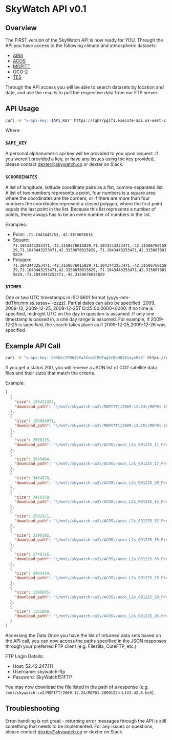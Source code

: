 # SkyWatch API v0.1

## Overview
The FIRST version of the SkyWatch API is now ready for YOU. Through the API you have access to the following climate and atmospheric datasets:
- [AIRS]
- [ACOS]
- [MOPITT]
- [OCO-2]
- [TES]

Through the API access you will be able to search datasets by location and date, and use the results to pull the respective data from our FTP server.

## API Usage
```sh
curl -H "x-api-key: $API_KEY" https://cqh77pglf1.execute-api.us-west-2.amazonaws.com/prod/data/location/$COORDINATES/time/$TIMES
```

Where:

### `$API_KEY`
A personal alphanumeric api key will be provided to you upon request. If you weren’t provided a key, or have any issues using the key provided, please contact dexter@skywatch.co or dexter on Slack.

### `$COORDINATES`
A list of longitude, latitude coordinate pairs as a flat, comma-separated list. A list of two numbers represents a point, four numbers is a square area where the coordinates are the corners, or if there are more than four numbers the coordinates represent a closed polygon, where the first point equals the last point in the list. Because this list represents a number of points, there always has to be an even number of numbers in the list.

Examples:
- Point: `-71.1043443253,-42.3150676016`
- Square: `71.1043443253471,-42.3150676015829,71.1043443253471,-42.3150676015829,71.1043443253471,42.3150676015829,-71.1043443253471,42.3150676015829`
- Polygon: `71.1043443253471,-42.3150676015829,71.1043443253471,-42.3150676015829,71.1043443253471,42.3150676015829,-71.1043443253471,42.3150676015829,-71.1043443253471,-42.3150676015829`

### `$TIMES`
One or two UTC timestamps in ISO 8601 format (yyyy-mm-ddThh:mm:ss.sssss+|-zzzz). Partial dates can also be specified: 2009, 2009-12, 2009-12-25, 2009-12-25T13:25:00.0000+0000. If no time is specified, midnight UTC on the day in question is assumed.
If only one timestamp is passed in, a one day range is assumed. For example, if 2009-12-25 is specified, the search takes place as if 2009-12-25,2009-12-26 was specified.

## Example API Call
```sh
curl -H "x-api-key: 5E5bkcTPB62bPwJXvqGTR9fwg5rBhHQY8iayxhSk" https://cqh77pglf1.execute-api.us-west-2.amazonaws.com/prod/data/location/-71.1043443253471,-42.3150676015829/time/2009-12-25
```
If you get a status 200, you will receive a JSON list of CO2 satellite data files and their sizes that match the criteria.

Example:

```json
[
  {
    "size": 159422423,
    "download_path": "\/mnt\/skywatch-co2\/MOPITT\/2009.12.24\/MOP01-20091224-L1V3.42.0.he5"
  },
  {
    "size": 159084071,
    "download_path": "\/mnt\/skywatch-co2\/MOPITT\/2009.12.25\/MOP01-20091225-L1V3.42.0.he5"
  },
  {
    "size": 2550115,
    "download_path": "\/mnt\/skywatch-co2\/ACOS\/acos_L2s_091225_11_Production_v161160_L2s30504_r01_PolB_160129193422. h5"
  },
  {
    "size": 2585404,
    "download_path": "\/mnt\/skywatch-co2\/ACOS\/acos_L2s_091225_17_Production_v161160_L2s30504_r01_PolB_160129193432. h5"
  },
  {
    "size": 3404578,
    "download_path": "\/mnt\/skywatch-co2\/ACOS\/acos_L2s_091225_20_Production_v161160_L2s30504_r01_PolB_160129193447. h5"
  },
  {
    "size": 3418359,
    "download_path": "\/mnt\/skywatch-co2\/ACOS\/acos_L2s_091225_14_Production_v161160_L2s30504_r01_PolB_160129193427. h5"
  },
  {
    "size": 2581921,
    "download_path": "\/mnt\/skywatch-co2\/ACOS\/acos_L2s_091225_32_Production_v161160_L2s30504_r01_PolB_160129193512. h5"
  },
  {
    "size": 3390192,
    "download_path": "\/mnt\/skywatch-co2\/ACOS\/acos_L2s_091225_35_Production_v161160_L2s30504_r01_PolB_160129193518. h5"
  },
  {
    "size": 2749116,
    "download_path": "\/mnt\/skywatch-co2\/ACOS\/acos_L2s_091225_38_Production_v161160_L2s30504_r01_PolB_160129193523. h5"
  },
  {
    "size": 2493449,
    "download_path": "\/mnt\/skywatch-co2\/ACOS\/acos_L2s_091225_23_Production_v161160_L2s30504_r01_PolB_160129193452. h5"
  },
  {
    "size": 1308855,
    "download_path": "\/mnt\/skywatch-co2\/ACOS\/acos_L2s_091225_29_Production_v161160_L2s30504_r01_PolB_160129193502. h5"
  },
  {
    "size": 1151860,
    "download_path": "\/mnt\/skywatch-co2\/ACOS\/acos_L2s_091225_26_Production_v161160_L2s30504_r01_PolB_160129193457. h5"
  }
]
```

Accessing the Data
Once you have the list of returned data sets based on the API call, you can now access the paths specified in the JSON responses through your preferred FTP client (e.g. Filezilla, CuteFTP, etc.)

FTP Login Details:
- Host: 52.42.247.111
- Username: skywatch-ftp
- Password: SkyWatch151FTP

You may now download the file listed in the path of a response (e.g. `/mnt/skywatch-co2/MOPITT/2009.12.24/MOP01-20091224-L1V3.42.0.he5`).

## Troubleshooting
Error-handling is not great - returning error messages through the API is still something that needs to be implemented.
For any issues or questions, please contact  dexter@skywatch.co  or  dexter on Slack.

[AIRS]: http://www.skywatch.co/airs
[ACOS]: http://disc.sci.gsfc.nasa.gov/acdisc/documentation/ACOS.html
[MOPITT]: http://www.skywatch.co/mopitt
[OCO-2]: http://www.skywatch.co/oco2
[TES]: http://www.skywatch.co/tes
